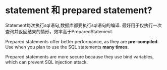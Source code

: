 # statement 和 prepared statement?


Statement每次执行sql语句,数据库都要执行sql语句的编译.
最好用于仅执行一次查询并返回结果的情形，效率高于PreparedStatement.

Prepared statements offer better performance, as they are **pre-compiled**. Use when you plan to use the SQL statements **many times**.

Prepared statements are more secure because they use bind variables, which can prevent SQL injection attack.
